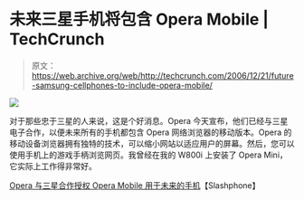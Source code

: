 # 未来三星手机将包含 Opera Mobile | TechCrunch

> 原文：<https://web.archive.org/web/http://techcrunch.com/2006/12/21/future-samsung-cellphones-to-include-opera-mobile/>

![](img/08b5497cec04291620af809527af0973.png)

对于那些忠于三星的人来说，这是个好消息。Opera 今天宣布，他们已经与三星电子合作，以便未来所有的手机都包含 Opera 网络浏览器的移动版本。Opera 的移动设备浏览器拥有独特的技术，可以缩小网站以适应用户的屏幕。然后，您可以使用手机上的游戏手柄浏览网页。我曾经在我的 W800i 上安装了 Opera Mini，它实际上工作得非常好。

[Opera 与三星合作授权 Opera Mobile 用于未来的手机](https://web.archive.org/web/20150516153506/http://www.slashphone.com/64/6132.html)【Slashphone】